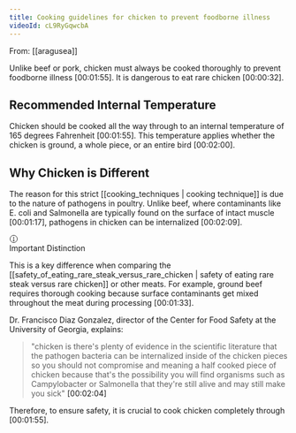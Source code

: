 ```yaml
---
title: Cooking guidelines for chicken to prevent foodborne illness
videoId: cL9RyGqwcbA
---
```


From: [[aragusea]] <br/> 

Unlike beef or pork, chicken must always be cooked thoroughly to prevent foodborne illness <a class="yt-timestamp" data-t="00:01:55">[00:01:55]</a>. It is dangerous to eat rare chicken <a class="yt-timestamp" data-t="00:00:32">[00:00:32]</a>.

## Recommended Internal Temperature
Chicken should be cooked all the way through to an internal temperature of 165 degrees Fahrenheit <a class="yt-timestamp" data-t="00:01:55">[00:01:55]</a>. This temperature applies whether the chicken is ground, a whole piece, or an entire bird <a class="yt-timestamp" data-t="00:02:00">[00:02:00]</a>.

## Why Chicken is Different
The reason for this strict [[cooking_techniques | cooking technique]] is due to the nature of pathogens in poultry. Unlike beef, where contaminants like E. coli and Salmonella are typically found on the surface of intact muscle <a class="yt-timestamp" data-t="00:01:17">[00:01:17]</a>, pathogens in chicken can be internalized <a class="yt-timestamp" data-t="00:02:09">[00:02:09]</a>.

<div class="callout is-info">
    <div class="callout-title">
        <div class="callout-icon">
            <svg viewBox="0 0 16 16" width="16" height="16" stroke="currentColor" fill="none" stroke-width="1" ><path d="M8 1.5c-3.64 0-6.5 2.86-6.5 6.5s2.86 6.5 6.5 6.5 6.5-2.86 6.5-6.5S11.64 1.5 8 1.5zM8 12a1 1 0 100-2 1 1 0 000 2zM8 4V9"></path></svg>
        </div>
        <div class="callout-title-inner">Important Distinction</div>
    </div>
    <div class="callout-content">
        <p>This is a key difference when comparing the [[safety_of_eating_rare_steak_versus_rare_chicken | safety of eating rare steak versus rare chicken]] or other meats. For example, ground beef requires thorough cooking because surface contaminants get mixed throughout the meat during processing <a class="yt-timestamp" data-t="00:01:33">[00:01:33]</a>.</p>
    </div>
</div>

Dr. Francisco Diaz Gonzalez, director of the Center for Food Safety at the University of Georgia, explains:
> "chicken is there's plenty of evidence in the scientific literature that the pathogen bacteria can be internalized inside of the chicken pieces so you should not compromise and meaning a half cooked piece of chicken because that's the possibility you will find organisms such as Campylobacter or Salmonella that they're still alive and may still make you sick" <a class="yt-timestamp" data-t="00:02:04">[00:02:04]</a>

Therefore, to ensure safety, it is crucial to cook chicken completely through <a class="yt-timestamp" data-t="00:01:55">[00:01:55]</a>.